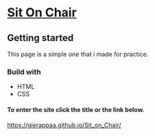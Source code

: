 # [Sit On Chair](https://gierappaa.github.io/Sit_on_Chair/) 

## Getting started
This page is a simple one that i made for practice.

### Build with
* HTML
* CSS

#### To enter the site click the title or the link below.
https://gierappaa.github.io/Sit_on_Chair/
